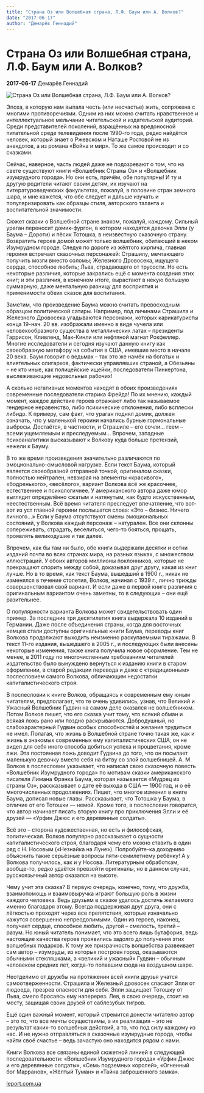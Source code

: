 ```yaml
---
title: "Страна Оз или Волшебная страна, Л.Ф. Баум или А. Волков?"
date: "2017-06-17"
author: "Демарёв Геннадий"
---
```


# Страна Оз или Волшебная страна, Л.Ф. Баум или А. Волков?

**2017-06-17** Демарёв Геннадий

![Страна Оз или Волшебная страна, Л.Ф. Баум или А. Волков?](http://www.planetaskazok.ru/images/stories/volkov/tayna_zabroshennogo_zamka/img_57.jpg)

Эпоха, в которую нам выпала честь (или несчастье) жить, сопряжена с многими противоречиями. Одним из них можно считать нравственное и интеллектуальное мельчание читательской и издательской аудиторий. Среди представителей поколений, взращённых на вредоносной питательной среде телевидения после 1990-го года, редко найдётся человек, который знает о Ржевском и Наташе Ростовой не из анекдотов, а из романа «Война и мир». То же самое происходит и со сказками.

Сейчас, наверное, часть людей даже не подозревают о том, что на свете существуют книги «Волшебник Страны Оз» и «Волшебник изумрудного города». Но они есть, причём, обе популярны! И ту и другую родители читают своим детям, их изучают на литературоведческих факультетах, пожалуй, в половине стран земного шара, и мне кажется, что обе следует и дальше изучать и популяризировать как образцы стиля, авторского таланта и воспитательной значимости.

Сюжет сказки о Волшебной стране знаком, пожалуй, каждому. Сильный ураган переносит домик-фургон, в котором находятся девочка Элли (у Баума – Дороти) и пёсик Тотошка, в неизвестную сказочную страну. Возвратить героев домой может только волшебник, обитающий в неком Изумрудном городе. Следуя по дороге из жёлтого кирпича, главная героиня встречает сказочных персонажей: Страшилу, мечтающего получить мозги вместо соломы; Железного Дровосека, ищущего сердце, способное любить; Льва, страдающего от трусости. Но есть некоторые различия, которые закрались ещё с момента создания этих книг; и эти различия, в конечном итоге, вырастают в некую большую суммарную, даже ментальную разницу для восприятия и применимости обеих сказок для воспитания.

Заметим, что произведение Баума можно считать превосходным образцом политической сатиры. Например, под личинами Страшила и Железного Дровосека угадываются персонажи, которых карикатуристы конца 19-нач. 20 вв. изображали именно в виде чучела или человекообразного существа в металлических латах – президенты Гаррисон, Кливленд, Мак-Кинли или нефтяной магнат Рокфеллер. Многие исследователи и сегодня изучают данную книгу как своеобразную метафору на события в США, имевшие место в начале 20 века. Баум говорит о ведьмах – так это же намёк на богатых и влиятельных олигархов, фактически управлявших страной, а Обезьяны – не кто иные, как полицейские ищейки, последователи Пинкертона, выслеживающие недовольных рабочих!

А сколько негативных моментов находят в обоих произведениях современные последователи старика Фрейда! По их мнению, каждый момент, каждое действие героев отражают либо так называемое гендерное неравенство, либо психические отклонения, либо всплески либидо. К примеру, сам факт, что ураган поднял домик, должен означать, что у маленькой героини начались бурные гормональные выбросы. Достаётся, в частности, и Страшиле – его сочли… геем – всеми ущемляемым и преследуемым… Впрочем, западные психоаналитики высказывают к Волкову куда больше претензий, нежели к Бауму.

В то же время произведения значительно различаются по эмоционально-смысловой нагрузке. Если текст Баума, который является своеобразной отправной точкой, оригиналом сказки, полностью нейтрален, невзирая на элементы «красивого», «бодренького», «весёлого», вариант Волкова всё же красочнее, естественнее и психологичнее. У американского автора даже юмор выглядит определённо сжатым и натянутым, как будто искусственным, неестественным. Всё время читателя преследует впечатление, что вот-вот из уст главной героини послышатся слова: «Это – бизнес. Ничего личного…» Если у Баума отсутствуют смены эмоциональных состояний, у Волкова каждый персонаж – натурален. Все они склонны сопереживать, страдать, веселиться, чего-то бояться, прощать, проявлять великодушие и так далее.

Впрочем, как бы там ни было, обе книги выдержали десятки и сотни изданий почти во всех странах мира, на разных языках, с множеством иллюстраций. У обоих авторов миллионы поклонников, которые не прекращают спорить между собой, доказывая друг другу, какая из книг лучше. Но в то время, как текст Баума, вышедший в 1900 г., никак не изменялся в течение столетия, Волков, начиная с 1939 г., лично трижды совершенствовал свой вариант. И если даже в первой книге различия с оригинальным вариантом очень заметны, то в следующих – они ещё разительнее.

О популярности варианта Волкова может свидетельствовать один пример. За последние три десятилетия книга выдержала 10 изданий в Германии. Даже после объединения страны, когда для восточных немцев стали доступны оригинальные книги Баума, переводы книг Волкова продолжают выходить неизменно раскупаемыми тиражами. В текст 11-го издания, вышедшего в 2005 г., и последующих были внесены некоторые изменения, также книга получила новое оформление. Тем не менее, в 2011 году по многочисленным требованиям читателей издательство было вынуждено вернуться к изданию книги в старом оформлении, в старой редакции перевода и даже с «традиционным» послесловием самого Волкова, обличающим недостатки капиталистического строя.

В послесловии к книге Волков, обращаясь к современным ему юным читателям, предполагает, что те очень удивились, узнав, что Великий и Ужасный Волшебник Гудвин на самом деле оказался не волшебником. Потом Волков пишет, что его сказка учит тому, что всякий обман и всякая ложь рано или поздно раскрываются. Добродушный, но слабохарактерный Гудвин особых способностей и желания трудиться не имел. Полагая, что жизнь в Волшебной стране точно такая же, как и жизнь в знакомых современных ему капиталистических США, он не видел для себя иного способа добиться успеха и процветания, кроме лжи. Эта постоянная ложь доводит Гудвина до того, что он посылает маленькую девочку вместо себя на битву со злой волшебницей. А. М. Волков в послесловии указывает, что написал свою сказочную повесть «Волшебник Изумрудного города» по мотивам сказки американского писателя Лимана Фрэнка Баума, которая называется «Мудрец из страны Оз», рассказывает о дате её выхода в США — 1900 год, и о её многочисленных продолжениях. Пишет, что многое изменил в книге Баума, дописал новые главы. Рассказывает, что Тотошка у Баума, в отличие от его Тотошки — немой. Кроме того, в послесловии говорится, что автор начинает писать вторую книгу про приключения Элли и её друзей — «Урфин Джюс и его деревянные солдаты».

Всё это – сторона художественная, но есть и философская, политическая. Волков популярно рассказывает о сущности капиталистического строя, благодаря чему его можно ставить в один ряд с Н. Носовым («Незнайка на Луне»). Попробуйте-ка доходчиво объяснить такие серьёзные вопросы пяти-семилетнему ребёнку! А у Волкова получилось, как и у Носова. Литературным обработкам, вообще-то, редко удаётся превзойти оригиналы, но в данном случае, русскоязычный автор оказался на высоте.

Чему учит эта сказка? В первую очередь, конечно, тому, что дружба, взаимопомощь и взаимовыручка играют большую роль в жизни каждого человека. Ведь друзьям в сказке удалось достичь желаемого именно благодаря этому. Всегда поддерживая друг друга, они с лёгкостью проходят через все препятствия, которые изначально кажутся совершенно непреодолимыми. Один из героев, наконец, получает сердце, способное любить, другой – смелость, третий – разум. Но юный читатель понимает, что это всего лишь бутафория, ведь настоящие качества героев проявились задолго до получения этих волшебных подарков. К тому же призрачность волшебства развеивает сам автор – изумруды, из которых построен город, оказываются обычными стекляшками, а «великий и ужасный» Гудвин – обычным человеком средних лет, когда-то попавшим сюда на воздушном шаре.

Неотделимо от дружбы на протяжении всей книги друзья учатся самоотверженности. Страшила и Железный дровосек спасают Элли от людоеда, презрев опасности для себя. Элли защищает Тотошку от Льва, смело бросаясь ему наперерез. Лев, в свою очередь, стоит на мосту, защищая своих друзей от саблезубых тигров.

Ещё один важный момент, который стремится донести читателю автор – это то, что все мечты осуществимы, а их реализация – это не результат каких-то волшебных действий, а то, что под силу каждому из нас. И не нужно отправляться в сказочные изумрудные города, чтобы найти своё счастье – ведь зачастую оно находится рядом с нами.

Книги Волкова все связаны единой сюжетной линией в следующей последовательности: «Волшебник Изумрудного города» «Урфин Джюс и его деревянные солдаты», «Семь подземных королей», «Огненный бог Марранов», «Жёлтый Туман» и «Тайна заброшенного замка».

[leport.com.ua](http://www.leport.com.ua/strana-oz-yly-volshebnaya-strana-l-f-baum-yly-a-volkov/)